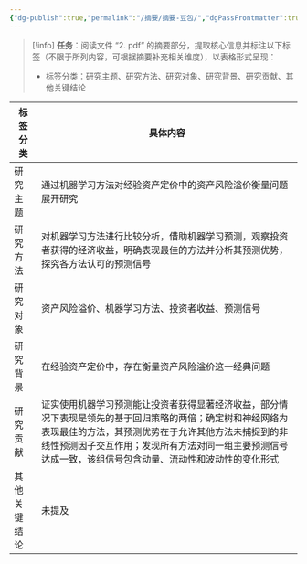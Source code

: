 ```yaml
---
{"dg-publish":true,"permalink":"/摘要/摘要-豆包/","dgPassFrontmatter":true,"created":"2025-06-15T20:57:22.936+08:00"}
---
```



> [!info]
> **任务**：阅读文件 “2. pdf” 的摘要部分，提取核心信息并标注以下标签（不限于所列内容，可根据摘要补充相关维度），以表格形式呈现：
> - 标签分类：研究主题、研究方法、研究对象、研究背景、研究贡献、其他关键结论

|标签分类|具体内容|
|---|---|
|研究主题|通过机器学习方法对经验资产定价中的资产风险溢价衡量问题展开研究|
|研究方法|对机器学习方法进行比较分析，借助机器学习预测，观察投资者获得的经济收益，明确表现最佳的方法并分析其预测优势，探究各方法认可的预测信号|
|研究对象|资产风险溢价、机器学习方法、投资者收益、预测信号|
|研究背景|在经验资产定价中，存在衡量资产风险溢价这一经典问题|
|研究贡献|证实使用机器学习预测能让投资者获得显著经济收益，部分情况下表现是领先的基于回归策略的两倍；确定树和神经网络为表现最佳的方法，其预测优势在于允许其他方法未捕捉到的非线性预测因子交互作用；发现所有方法对同一组主要预测信号达成一致，该组信号包含动量、流动性和波动性的变化形式|
|其他关键结论|未提及|
